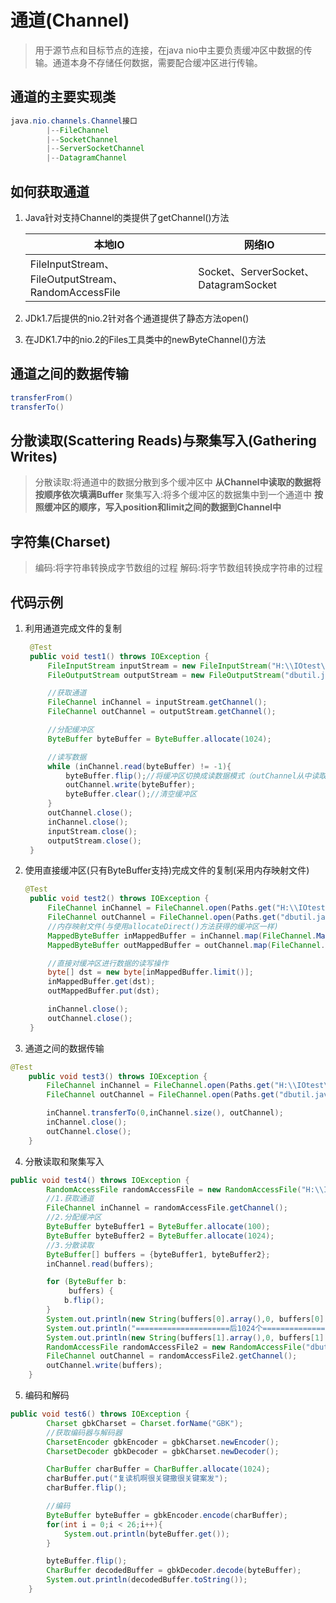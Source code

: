 # 通道(Channel)

> 用于源节点和目标节点的连接，在java nio中主要负责缓冲区中数据的传输。通道本身不存储任何数据，需要配合缓冲区进行传输。

## 通道的主要实现类

~~~java
java.nio.channels.Channel接口
        |--FileChannel
        |--SocketChannel
        |--ServerSocketChannel
        |--DatagramChannel
~~~

## 如何获取通道

1. Java针对支持Channel的类提供了getChannel()方法

   | 本地IO | 网络IO |
   |-------|--------|
   |FileInputStream、FileOutputStream、RandomAccessFile|Socket、ServerSocket、DatagramSocket|

2. JDk1.7后提供的nio.2针对各个通道提供了静态方法open()
3. 在JDK1.7中的nio.2的Files工具类中的newByteChannel()方法

## 通道之间的数据传输

~~~java
transferFrom()
transferTo()
~~~

## 分散读取(Scattering Reads)与聚集写入(Gathering Writes)

> 分散读取:将通道中的数据分散到多个缓冲区中  **从Channel中读取的数据将按顺序依次填满Buffer**
> 聚集写入:将多个缓冲区的数据集中到一个通道中  **按照缓冲区的顺序，写入position和limit之间的数据到Channel中**

## 字符集(Charset)

> 编码:将字符串转换成字节数组的过程
> 解码:将字节数组转换成字符串的过程

## 代码示例

1. 利用通道完成文件的复制

   ~~~java
    @Test
    public void test1() throws IOException {
        FileInputStream inputStream = new FileInputStream("H:\\IOtest\\DBUtil.java");
        FileOutputStream outputStream = new FileOutputStream("dbutil.java");

        //获取通道
        FileChannel inChannel = inputStream.getChannel();
        FileChannel outChannel = outputStream.getChannel();

        //分配缓冲区
        ByteBuffer byteBuffer = ByteBuffer.allocate(1024);

        //读写数据
        while (inChannel.read(byteBuffer) != -1){
            byteBuffer.flip();//将缓冲区切换成读数据模式（outChannel从中读取数据）
            outChannel.write(byteBuffer);
            byteBuffer.clear();//清空缓冲区
        }
        outChannel.close();
        inChannel.close();
        inputStream.close();
        outputStream.close();
    }
   ~~~

2. 使用直接缓冲区(只有ByteBuffer支持)完成文件的复制(采用内存映射文件)

   ~~~java
   @Test
    public void test2() throws IOException {
        FileChannel inChannel = FileChannel.open(Paths.get("H:\\IOtest\\DBUtil.java"), StandardOpenOption.READ);
        FileChannel outChannel = FileChannel.open(Paths.get("dbutil.java"),StandardOpenOption.WRITE,StandardOpenOption.CREATE_NEW,StandardOpenOption.READ);
        //内存映射文件(与使用allocateDirect()方法获得的缓冲区一样)
        MappedByteBuffer inMappedBuffer = inChannel.map(FileChannel.MapMode.READ_ONLY, 0, inChannel.size());
        MappedByteBuffer outMappedBuffer = outChannel.map(FileChannel.MapMode.READ_WRITE, 0, inChannel.size());

        //直接对缓冲区进行数据的读写操作
        byte[] dst = new byte[inMappedBuffer.limit()];
        inMappedBuffer.get(dst);
        outMappedBuffer.put(dst);

        inChannel.close();
        outChannel.close();
    }
   ~~~

3. 通道之间的数据传输

~~~java
@Test
    public void test3() throws IOException {
        FileChannel inChannel = FileChannel.open(Paths.get("H:\\IOtest\\DBUtil.java"), StandardOpenOption.READ);
        FileChannel outChannel = FileChannel.open(Paths.get("dbutil.java"),StandardOpenOption.WRITE,StandardOpenOption.CREATE_NEW,StandardOpenOption.READ);

        inChannel.transferTo(0,inChannel.size(), outChannel);
        inChannel.close();
        outChannel.close();
    }
~~~

4. 分散读取和聚集写入

~~~java
public void test4() throws IOException {
        RandomAccessFile randomAccessFile = new RandomAccessFile("H:\\IOtest\\DBUtil.java", "rw");
        //1.获取通道
        FileChannel inChannel = randomAccessFile.getChannel();
        //2.分配缓冲区
        ByteBuffer byteBuffer1 = ByteBuffer.allocate(100);
        ByteBuffer byteBuffer2 = ByteBuffer.allocate(1024);
        //3.分散读取
        ByteBuffer[] buffers = {byteBuffer1, byteBuffer2};
        inChannel.read(buffers);

        for (ByteBuffer b:
             buffers) {
            b.flip();
        }
        System.out.println(new String(buffers[0].array(),0, buffers[0].limit()));
        System.out.println("=====================后1024个=========================");
        System.out.println(new String(buffers[1].array(),0, buffers[1].limit()));
        RandomAccessFile randomAccessFile2 = new RandomAccessFile("dbutil2.java", "rw");
        FileChannel outChannel = randomAccessFile2.getChannel();
        outChannel.write(buffers);
    }
~~~

5. 编码和解码

~~~java
public void test6() throws IOException {
        Charset gbkCharset = Charset.forName("GBK");
        //获取编码器与解码器
        CharsetEncoder gbkEncoder = gbkCharset.newEncoder();
        CharsetDecoder gbkDecoder = gbkCharset.newDecoder();

        CharBuffer charBuffer = CharBuffer.allocate(1024);
        charBuffer.put("复读机啊很关键撒很关键案发");
        charBuffer.flip();

        //编码
        ByteBuffer byteBuffer = gbkEncoder.encode(charBuffer);
        for(int i = 0;i < 26;i++){
            System.out.println(byteBuffer.get());
        }

        byteBuffer.flip();
        CharBuffer decodedBuffer = gbkDecoder.decode(byteBuffer);
        System.out.println(decodedBuffer.toString());
    }
~~~